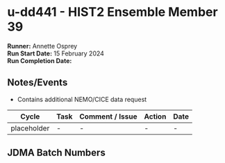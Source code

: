 # u-dd441 - HIST2 Ensemble Member 39

**Runner:**  Annette Osprey  
**Run Start Date:** 15 February 2024  
**Run Completion Date:**  

## Notes/Events

* Contains additional NEMO/CICE data request
  
| Cycle | Task | Comment / Issue | Action | Date |
| ---   | ---  | ---             | ---    | ---  |
| placeholder   | -  | -             | -    | -  |

## JDMA Batch Numbers
